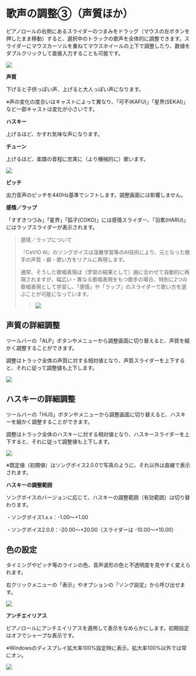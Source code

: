 



 歌声の調整③（声質ほか）
==============


  


 ピアノロールの右側にあるスライダーのつまみをドラッグ（マウスの左ボタンを押したまま移動）すると、選択中のトラックの歌声を全体的に調整できます。スライダーにマウスカーソルを重ねてマウスホイールの上下で調整したり、数値をダブルクリックして直接入力することも可能です。
   

  


![](../../image/V8.5_new3slider2.png)

  

**声質**
  

 下げると子供っぽい声、上げると大人っぽい声になります。
   

 ※声の変化の度合いはキャストによって異なり、「可不(KAFU)」「星界(SEKAI)」など一部キャストは変化が小さいです。
   

  

**ハスキー**
  

 上げるほど、かすれ気味な声になります。
   

  

**チューン**
  

 上げるほど、楽譜の音程に忠実に（より機械的に）歌います。
   


![](../../image/st05_08_w.png)

  

**ピッチ**
  

 出力音声のピッチを440Hz基準でシフトします。調整画面には影響しません。
   

  

**感情／ラップ**
  

 「すずきつづみ」「星界」「狐子(COKO)」には感情スライダー、「羽累(HARU)」にはラップスライダーが表示されます。
   


> 
> 
> 
>  感情／ラップについて
>  
> 
>  『CeVIO AI』のソングボイスは深層学習等のAI技術により、元となった歌手の声質・癖・歌い方をリアルに再現します。
>    
> 
>  通常、そうした歌唱表現は（学習の結果として）曲に合わせて自動的に再現されますが、幅広い・異なる歌唱表現をもつ歌手の場合、特別に2つの歌唱表現として学習し、「感情」や「ラップ」のスライダーで歌い方を選ぶことが可能になっています。
>    
> 
> 
> 
> 
> 
> > 
> > 
> > ![](../../image/song_emotion_slider.png)
> > 
> > 
> 
> 
> 
> 



 声質の詳細調整
---------


 ツールバーの「ALP」ボタンやメニューから調整画面に切り替えると、声質を細かく調整することができます。
   

 調整はトラック全体の声質に対する相対値となり、声質スライダーを上下すると、それに従って調整値も上下します。
   


![](../../image/st05_06_w.png)


 ハスキーの詳細調整
-----------


 ツールバーの「HUS」ボタンやメニューから調整画面に切り替えると、ハスキーを細かく調整することができます。
   

 調整はトラック全体のハスキーに対する相対値となり、ハスキースライダーを上下すると、それに従って調整値も上下します。
   


![](../../image/st05_07_w.png)

 ※既定値（初期値）はソングボイス2.0.0で写真のように、それ以外は直線で表示されます。
   

  

**ハスキーの調整範囲**
  

 ソングボイスのバージョンに応じて、ハスキーの調整範囲（有効範囲）は切り替わります。
   

 ・ソングボイス1.x.x：-1.00～+1.00
   

 ・ソングボイス2.0.0：-20.00～+20.00（スライダーは -10.00～+10.00）
   


 色の設定
------


 タイミングやピッチ等のラインの色、音声波形の色と不透明度を見やすく変えられます。
   

 右クリックメニューの「表示」やオプションの「ソング設定」から呼び出せます。
   

  


![](../../image/V8.7_color_settings.png)

  

**アンチエイリアス**
  

 ピアノロールにアンチエイリアスを適用して表示をなめらかにします。初期設定はオフでシャープな表示です。
   

 ※Windowsのディスプレイ拡大率100%設定時に表示。拡大率100%以外では常にオン。
   


![](../../image/V8.6_anti_aliasing.png)






